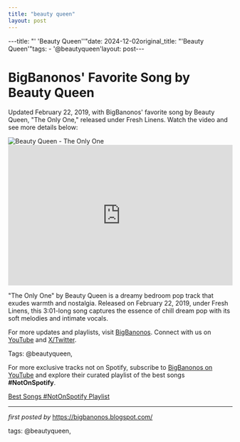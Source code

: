 ```yaml
---
title: "beauty queen"
layout: post
---
```

---title: "' 'Beauty Queen''"date: 2024-12-02original_title: "'Beauty Queen'"tags:  - '@beautyqueen'layout: post---<!-- Post Title --><h1 >BigBanonos' Favorite Song by Beauty Queen</h1> <!-- Introductory Text --><p >Updated February 22, 2019, with BigBanonos' favorite song by Beauty Queen, "The Only One," released under Fresh Linens. Watch the video and see more details below:</p> <!-- Featured Image --><div > <img src="https://i.scdn.co/image/ab6761610000e5eb001e5d698901928ab6220572" alt="Beauty Queen - The Only One" /></div> <!-- YouTube Video Embed --><div > <iframe width="100%" height="315" src="https://www.youtube.com/embed/MY_RCXUl3p8" title="Beauty Queen - The Only One" frameborder="0" allow="accelerometer; autoplay; clipboard-write; encrypted-media; gyroscope; picture-in-picture; web-share" referrerpolicy="strict-origin-when-cross-origin" allowfullscreen></iframe></div> <!-- Song Information --><div > <p>"The Only One" by Beauty Queen is a dreamy bedroom pop track that exudes warmth and nostalgia. Released on February 22, 2019, under Fresh Linens, this 3:01-long song captures the essence of chill dream pop with its soft melodies and intimate vocals.</p></div> <!-- Footer Links --><div > <p>For more updates and playlists, visit <a href="https://bigbanonos.blogspot.com/" target="_blank">BigBanonos</a>. Connect with us on <a href="https://www.youtube.com/@BigBanonos" target="_blank">YouTube</a> and <a href="https://x.com/bigbanonos" target="_blank">X/Twitter</a>.</p></div> <!-- Tags --><p >Tags: @beautyqueen,</p><!--Subscribe and Playlist Links--><div>    <p>For more exclusive tracks not on Spotify, subscribe to <a href="https://www.youtube.com/@BigBanonos" target="_blank">BigBanonos on YouTube</a> and explore their curated playlist of the best songs <strong>#NotOnSpotify</strong>.</p>    <p><a href="https://www.youtube.com/playlist?list=PLtuNtuTatqI0kFahUCbtbfenC_ET5O_tr" target="_blank">Best Songs #NotOnSpotify Playlist<br /></a></p></div><hr /><p><em>first posted by</em> <a href="https://bigbanonos.blogspot.com/" rel="noopener" target="_new">https://bigbanonos.blogspot.com/</a></p><p>tags: @beautyqueen,</p>